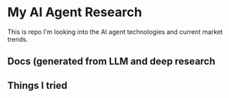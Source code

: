 # My AI Agent Research

This is repo I'm looking into the AI agent technologies and current market trends.

## Docs (generated from LLM and deep research

## Things I tried

